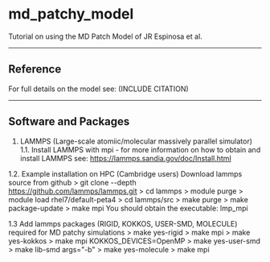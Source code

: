 # md_patchy_model

Tutorial on using the MD Patch Model of JR Espinosa et al.

--------------------------------------------
Reference
--------------------------------------------

For full details on the model see: (INCLUDE CITATION)


--------------------------------------------
Software and Packages
--------------------------------------------

1. LAMMPS (Large-scale atomiic/molecular massively parallel 
   simulator) 
   1.1. Install LAMMPS with mpi - for more information on how to obtain and install LAMMPS 
        see: https://lammps.sandia.gov/doc/Install.html
       
  1.2. Example installation on HPC (Cambridge users)
        Download lammps source from github
           > git clone --depth https://github.com/lammps/lammps.git
           > cd lammps
           > module purge 
           > module load rhel7/default-peta4
           > cd lammps/src
           > make purge
           > make package-update
           > make mpi
           You should obtain the executable: lmp_mpi  
           
  1.3  Add lammps packages (RIGID, KOKKOS, USER-SMD, MOLECULE) required for MD patchy simulations
          > make yes-rigid
          > make mpi
          > make yes-kokkos
          > make mpi KOKKOS_DEVICES=OpenMP
          > make yes-user-smd
          > make lib-smd args="-b"
          > make yes-molecule
          > make mpi  

         
